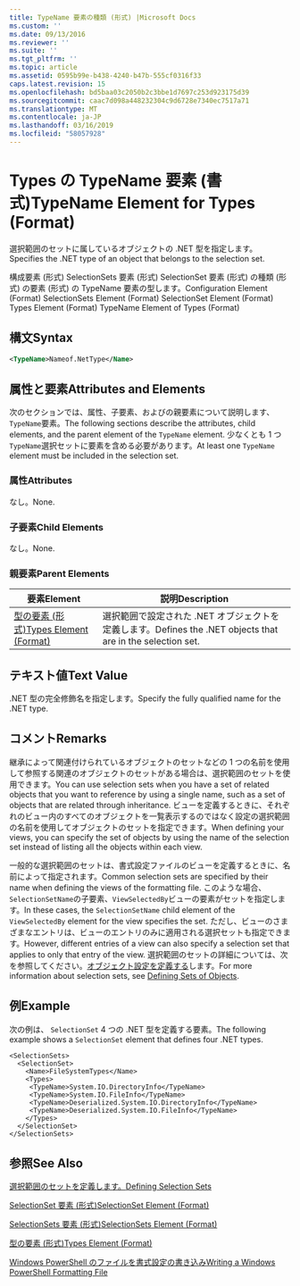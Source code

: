 ```yaml
---
title: TypeName 要素の種類 (形式) |Microsoft Docs
ms.custom: ''
ms.date: 09/13/2016
ms.reviewer: ''
ms.suite: ''
ms.tgt_pltfrm: ''
ms.topic: article
ms.assetid: 0595b99e-b438-4240-b47b-555cf0316f33
caps.latest.revision: 15
ms.openlocfilehash: bd5baa03c2050b2c3bbe1d7697c253d923175d39
ms.sourcegitcommit: caac7d098a448232304c9d6728e7340ec7517a71
ms.translationtype: MT
ms.contentlocale: ja-JP
ms.lasthandoff: 03/16/2019
ms.locfileid: "58057928"
---
```

# <a name="typename-element-for-types-format"></a><span data-ttu-id="c7a7a-102">Types の TypeName 要素 (書式)</span><span class="sxs-lookup"><span data-stu-id="c7a7a-102">TypeName Element for Types (Format)</span></span>

<span data-ttu-id="c7a7a-103">選択範囲のセットに属しているオブジェクトの .NET 型を指定します。</span><span class="sxs-lookup"><span data-stu-id="c7a7a-103">Specifies the .NET type of an object that belongs to the selection set.</span></span>

<span data-ttu-id="c7a7a-104">構成要素 (形式) SelectionSets 要素 (形式) SelectionSet 要素 (形式) の種類 (形式) の要素 (形式) の TypeName 要素の型します。</span><span class="sxs-lookup"><span data-stu-id="c7a7a-104">Configuration Element (Format) SelectionSets Element (Format) SelectionSet Element (Format) Types Element (Format) TypeName Element of Types (Format)</span></span>

## <a name="syntax"></a><span data-ttu-id="c7a7a-105">構文</span><span class="sxs-lookup"><span data-stu-id="c7a7a-105">Syntax</span></span>

```xml
<TypeName>Nameof.NetType</Name>
```

## <a name="attributes-and-elements"></a><span data-ttu-id="c7a7a-106">属性と要素</span><span class="sxs-lookup"><span data-stu-id="c7a7a-106">Attributes and Elements</span></span>

<span data-ttu-id="c7a7a-107">次のセクションでは、属性、子要素、およびの親要素について説明します、`TypeName`要素。</span><span class="sxs-lookup"><span data-stu-id="c7a7a-107">The following sections describe the attributes, child elements, and the parent element of the `TypeName` element.</span></span> <span data-ttu-id="c7a7a-108">少なくとも 1 つ`TypeName`選択セットに要素を含める必要があります。</span><span class="sxs-lookup"><span data-stu-id="c7a7a-108">At least one `TypeName` element must be included in the selection set.</span></span>

### <a name="attributes"></a><span data-ttu-id="c7a7a-109">属性</span><span class="sxs-lookup"><span data-stu-id="c7a7a-109">Attributes</span></span>

<span data-ttu-id="c7a7a-110">なし。</span><span class="sxs-lookup"><span data-stu-id="c7a7a-110">None.</span></span>

### <a name="child-elements"></a><span data-ttu-id="c7a7a-111">子要素</span><span class="sxs-lookup"><span data-stu-id="c7a7a-111">Child Elements</span></span>

<span data-ttu-id="c7a7a-112">なし。</span><span class="sxs-lookup"><span data-stu-id="c7a7a-112">None.</span></span>

### <a name="parent-elements"></a><span data-ttu-id="c7a7a-113">親要素</span><span class="sxs-lookup"><span data-stu-id="c7a7a-113">Parent Elements</span></span>

|<span data-ttu-id="c7a7a-114">要素</span><span class="sxs-lookup"><span data-stu-id="c7a7a-114">Element</span></span>|<span data-ttu-id="c7a7a-115">説明</span><span class="sxs-lookup"><span data-stu-id="c7a7a-115">Description</span></span>|
|-------------|-----------------|
|[<span data-ttu-id="c7a7a-116">型の要素 (形式)</span><span class="sxs-lookup"><span data-stu-id="c7a7a-116">Types Element (Format)</span></span>](./types-element-for-selectionset-format.md)|<span data-ttu-id="c7a7a-117">選択範囲で設定された .NET オブジェクトを定義します。</span><span class="sxs-lookup"><span data-stu-id="c7a7a-117">Defines the .NET objects that are in the selection set.</span></span>|

## <a name="text-value"></a><span data-ttu-id="c7a7a-118">テキスト値</span><span class="sxs-lookup"><span data-stu-id="c7a7a-118">Text Value</span></span>

<span data-ttu-id="c7a7a-119">.NET 型の完全修飾名を指定します。</span><span class="sxs-lookup"><span data-stu-id="c7a7a-119">Specify the fully qualified name for the .NET type.</span></span>

## <a name="remarks"></a><span data-ttu-id="c7a7a-120">コメント</span><span class="sxs-lookup"><span data-stu-id="c7a7a-120">Remarks</span></span>

<span data-ttu-id="c7a7a-121">継承によって関連付けられているオブジェクトのセットなどの 1 つの名前を使用して参照する関連のオブジェクトのセットがある場合は、選択範囲のセットを使用できます。</span><span class="sxs-lookup"><span data-stu-id="c7a7a-121">You can use selection sets when you have a set of related objects that you want to reference by using a single name, such as a set of objects that are related through inheritance.</span></span> <span data-ttu-id="c7a7a-122">ビューを定義するときに、それぞれのビュー内のすべてのオブジェクトを一覧表示するのではなく設定の選択範囲の名前を使用してオブジェクトのセットを指定できます。</span><span class="sxs-lookup"><span data-stu-id="c7a7a-122">When defining your views, you can specify the set of objects by using the name of the selection set instead of listing all the objects within each view.</span></span>

<span data-ttu-id="c7a7a-123">一般的な選択範囲のセットは、書式設定ファイルのビューを定義するときに、名前によって指定されます。</span><span class="sxs-lookup"><span data-stu-id="c7a7a-123">Common selection sets are specified by their name when defining the views of the formatting file.</span></span> <span data-ttu-id="c7a7a-124">このような場合、`SelectionSetName`の子要素、`ViewSelectedBy`ビューの要素がセットを指定します。</span><span class="sxs-lookup"><span data-stu-id="c7a7a-124">In these cases, the `SelectionSetName` child element of the `ViewSelectedBy` element for the view specifies the set.</span></span> <span data-ttu-id="c7a7a-125">ただし、ビューのさまざまなエントリは、ビューのエントリのみに適用される選択セットも指定できます。</span><span class="sxs-lookup"><span data-stu-id="c7a7a-125">However, different entries of a view can also specify a selection set that applies to only that entry of the view.</span></span> <span data-ttu-id="c7a7a-126">選択範囲のセットの詳細については、次を参照してください。[オブジェクト設定を定義する](./defining-selection-sets.md)します。</span><span class="sxs-lookup"><span data-stu-id="c7a7a-126">For more information about selection sets, see [Defining Sets of Objects](./defining-selection-sets.md).</span></span>

## <a name="example"></a><span data-ttu-id="c7a7a-127">例</span><span class="sxs-lookup"><span data-stu-id="c7a7a-127">Example</span></span>

<span data-ttu-id="c7a7a-128">次の例は、 `SelectionSet` 4 つの .NET 型を定義する要素。</span><span class="sxs-lookup"><span data-stu-id="c7a7a-128">The following example shows a `SelectionSet` element that defines four .NET types.</span></span>

```
<SelectionSets>
  <SelectionSet>
    <Name>FileSystemTypes</Name>
    <Types>
     <TypeName>System.IO.DirectoryInfo</TypeName>
     <TypeName>System.IO.FileInfo</TypeName>
     <TypeName>Deserialized.System.IO.DirectoryInfo</TypeName>
     <TypeName>Deserialized.System.IO.FileInfo</TypeName>
    </Types>
  </SelectionSet>
</SelectionSets>
```

## <a name="see-also"></a><span data-ttu-id="c7a7a-129">参照</span><span class="sxs-lookup"><span data-stu-id="c7a7a-129">See Also</span></span>

[<span data-ttu-id="c7a7a-130">選択範囲のセットを定義します。</span><span class="sxs-lookup"><span data-stu-id="c7a7a-130">Defining Selection Sets</span></span>](./defining-selection-sets.md)

[<span data-ttu-id="c7a7a-131">SelectionSet 要素 (形式)</span><span class="sxs-lookup"><span data-stu-id="c7a7a-131">SelectionSet Element (Format)</span></span>](./selectionset-element-format.md)

[<span data-ttu-id="c7a7a-132">SelectionSets 要素 (形式)</span><span class="sxs-lookup"><span data-stu-id="c7a7a-132">SelectionSets Element (Format)</span></span>](./selectionsets-element-format.md)

[<span data-ttu-id="c7a7a-133">型の要素 (形式)</span><span class="sxs-lookup"><span data-stu-id="c7a7a-133">Types Element (Format)</span></span>](./types-element-for-selectionset-format.md)

[<span data-ttu-id="c7a7a-134">Windows PowerShell のファイルを書式設定の書き込み</span><span class="sxs-lookup"><span data-stu-id="c7a7a-134">Writing a Windows PowerShell Formatting File</span></span>](./writing-a-powershell-formatting-file.md)
